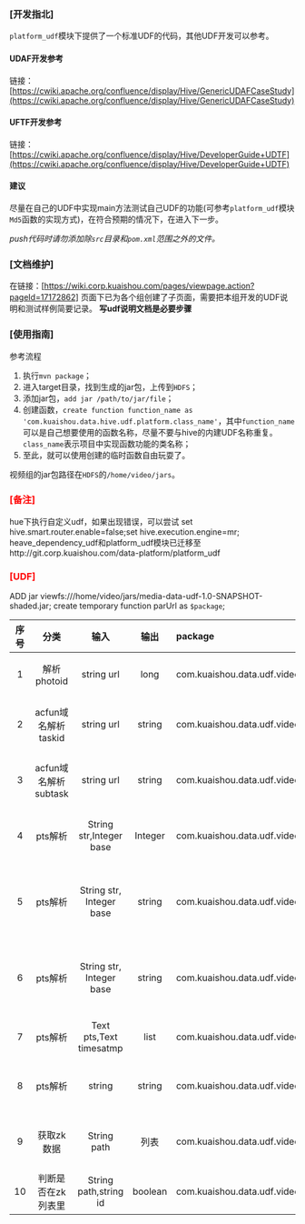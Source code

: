 
### [开发指北]

`platform_udf`模块下提供了一个标准UDF的代码，其他UDF开发可以参考。

#### UDAF开发参考
链接： [https://cwiki.apache.org/confluence/display/Hive/GenericUDAFCaseStudy](https://cwiki.apache.org/confluence/display/Hive/GenericUDAFCaseStudy)

#### UFTF开发参考
链接：[https://cwiki.apache.org/confluence/display/Hive/DeveloperGuide+UDTF](https://cwiki.apache.org/confluence/display/Hive/DeveloperGuide+UDTF)

#### 建议
尽量在自己的UDF中实现main方法测试自己UDF的功能(可参考`platform_udf`模块`Md5`函数的实现方式)，在符合预期的情况下，在进入下一步。

*push代码时请勿添加除`src`目录和`pom.xml`范围之外的文件。*

### [文档维护]
在链接：[https://wiki.corp.kuaishou.com/pages/viewpage.action?pageId=17172862] 页面下已为各个组创建了子页面，需要把本组开发的UDF说明和测试样例简要记录。
**写udf说明文档是必要步骤**

### [使用指南]
参考流程

1. 执行`mvn package`；
2. 进入target目录，找到生成的jar包，上传到`HDFS`；
3. 添加jar包，`add jar /path/to/jar/file`；
4. 创建函数，`create function function_name as 'com.kuaishou.data.hive.udf.platform.class_name'`，其中`function_name`可以是自己想要使用的函数名称，尽量不要与hive的内建UDF名称重复。`class_name`表示项目中实现函数功能的类名称；
5. 至此，就可以使用创建的临时函数自由玩耍了。


视频组的jar包路径在`HDFS`的`/home/video/jars`。

### <font color=red>[备注]</font>
hue下执行自定义udf，如果出现错误，可以尝试 set hive.smart.router.enable=false;set hive.execution.engine=mr;
heave_dependency_udf和platform_udf模块已迁移至http://git.corp.kuaishou.com/data-platform/platform_udf

### <font color=red>[UDF]</font>
ADD jar viewfs:///home/video/jars/media-data-udf-1.0-SNAPSHOT-shaded.jar;
create temporary function parUrl as `$package`;

|序号| 分类 |  输入 |输出|package|说明|
|:-----:|:-----:| :----: | :----:|:----| :----:|
|1| 解析photoid |string url| long |com.kuaishou.data.udf.video.ParsePhotoId|输入为null ,0 或者解析错误，返回0|
|2| acfun域名解析taskid | string url| string |com.kuaishou.data.udf.video.ParseAcfunURLId|输入为null 抛出异常，解析错误 返回null|
|3|acfun域名解析subtask|string url|string|com.kuaishou.data.udf.video.ParseAcfunURL|输入为null 抛出异常，解析错误 返回null|
|4|pts解析|String str,Integer base|Integer|com.kuaishou.data.udf.video.ParsePTS|判断pts>Integer的值,返回1，否则返回0|
|5|pts解析|String str, Integer base|string|com.kuaishou.data.udf.video.PtsCount|返回满足ptsList.get(i) - ptsList.get(i - 2) > base 数量|
|6|pts解析|String str, Integer base|string|com.kuaishou.data.udf.video.PtsCount2|返回满足ptsList.get(i) + ptsList.get(i - 1) > base 数量|
|7|pts解析|Text pts,Text timesatmp|list|com.kuaishou.data.udf.video.PtsDetail|返回pts大于timestamp 的详细数据|
|8|pts解析|string|string|com.kuaishou.data.udf.video.PtsDuration|输入为null 抛出异常，解析错误 返回null|
|9|获取zk数据|String path|列表|com.kuaishou.data.udf.video.GetZKList|输入为null 抛出异常，解析错误 返回null|
|10|判断是否在zk列表里|String path,string id|boolean|com.kuaishou.data.udf.video.IsZKList|验证id是否包在path的zk里面，|

